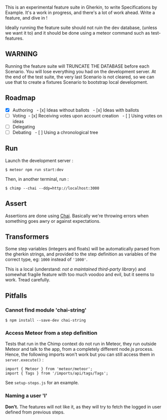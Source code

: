This is an experimental feature suite in Gherkin, to write Specifications by Example.
It's a work in progress, and there's a lot of work ahead. Write a feature, and dive in !

Ideally running the feature suite should not ruin the dev database, (unless we want it to)
and it should be done using a meteor command such as test-features.

## WARNING

Running the feature suite will TRUNCATE THE DATABASE before each Scenario.
You will lose everything you had on the development server.
At the end of the test suite, the very last Scenario is not cleared,
so we can use that to create a fixtures Scenario to bootstrap local development.

## Roadmap

- [x] Authoring
    - [x] Ideas without ballots
    - [x] Ideas with ballots
- [ ] Voting
    - [x] Receiving votes upon account creation
    - [ ] Using votes on ideas
- [ ] Delegating
- [ ] Debating
    - [ ] Using a chronological tree

## Run

Launch the development server :

    $ meteor npm run start:dev

Then, in another terminal, run :

    $ chimp --chai --ddp=http://localhost:3000


## Assert

Assertions are done using [Chai](http://chaijs.com/).
Basically we're throwing errors when something goes awry or against expectations.


## Transformers

Some step variables (integers and floats) will be automatically parsed from the gherkin strings,
and provided to the step definition as variables of the correct type, eg: `1000` instead of `'1000'`.

This is a local (understand: _not a maintained third-party library_)
and somewhat fragile feature with too much voodoo and evil, but it seems to work.
Tread carefully.


## Pitfalls

### Cannot find module 'chai-string'

    $ npm install --save-dev chai-string

### Access Meteor from a step definition

Tests that run in the Chimp context do not run in Meteor,
they run outside Meteor and talk to the app, from a completely different node.js process.
Hence, the following imports won't work but you can still access them in `server.execute()` :

    import { Meteor } from 'meteor/meteor';
    import { Tags } from '/imports/api/tags/Tags';

See `setup-steps.js` for an example.

### Naming a user 'I'

**Don't.**
The features will not like it, as they will try to fetch the logged in user defined from previous steps.

